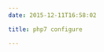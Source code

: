 ```yaml
---
date: 2015-12-11T16:58:02

title: php7 configure

---
```


```--prefix=/usr/local/php7 --with-config-file-path=/usr/local/php7/etc --enable-fpm --with-fpm-user=www --with-fpm-group=www --with-mysqli=/usr/local/mysql/bin/mysql_config --with-pdo-mysql=/usr/local/mysql/bin/mysql_config --with-iconv-dir=/usr/local --with-freetype-dir --with-jpeg-dir=/usr/lib --with-png-dir=/usr/lib --with-zlib --with-libxml-dir=/usr --enable-xml --disable-rpath --enable-bcmath --enable-shmop --enable-sysvsem --enable-inline-optimization --with-curl --enable-mbregex --enable-mbstring --with-mcrypt --enable-ftp --with-gd --enable-gd-native-ttf --with-openssl --with-mhash --enable-pcntl --enable-sockets --with-xmlrpc --enable-zip --enable-soap --without-pear --with-gettext --disable-fileinfo --enable-maintainer-zts
```

